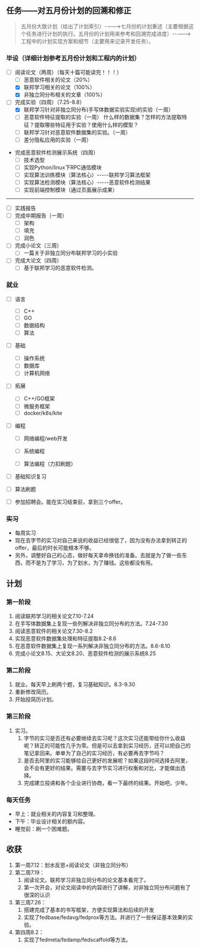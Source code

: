 ## 任务——对五月份计划的回溯和修正

> 五月份大致计划（给出了计划索引）---->七月份的计划重述（主要根据这个任务进行计划的执行。五月份的计划用来参考和回溯完成进度）-----> 工程中的计划实现方案和细节（主要用来记录开发任务）。

### 毕设（详细计划参考五月份计划和工程内的计划）
* [ ] 阅读论文（两周）（每天十篇可能读完！！！）
  * [ ] 恶意软件相关的论文（20%）
  * [x] 联邦学习相关的论文（100%）
  * [x] 非独立同分布相关的文章（100%）
* [ ] 完成实验（四周）（7.25-8.8）
  * [x] 联邦学习针对非独立同分布(手写体数据实验实现)的实验（一周）
  * [ ] 恶意软件特征提取的实验（一周） 什么样的数据集？怎样的方法提取特征？提取哪些特征用于实验？使用什么样的模型？
  * [ ] 联邦学习针对恶意软件数据集的实验。（一周）
  * [ ] 差分隐私应用的实验（一周）
* 完成恶意软件检测展示系统（四周）
  * [ ] 技术选型
  * [ ] 实现Python/linux下RPC通信模块
  * [ ] 实现算法训练模块（算法核心）-----联邦学习算法框架
  * [ ] 实现算法检测模块（算法核心）-----恶意软件检测结果
  * [ ] 实现前端控制模块（通过页面展示成果）

----------------------------------------------
* [ ] 实践报告
* [ ] 完成中期报告（一周）
  * [ ] 架构
  * [ ] 填充
  * [ ] 润色
* [ ] 完成小论文（三周）
  * [ ] 一篇关于非独立同分布联邦学习的小实验
* [ ] 完成大论文（四周）
  * [ ] 基于联邦学习的恶意软件检测。

### 就业

* [ ] 语言
  * [ ] C++
  * [ ] GO
  * [ ] 数据结构
  * [ ] 算法
* [ ] 基础
  * [ ] 操作系统
  * [ ] 数据库
  * [ ] 计算机网络
* [ ] 拓展
  * [ ] C++/GO框架
  * [ ] 微服务框架
  * [ ] docker/k8s/kite
* [ ] 编程
  * [ ] 网络编程/web开发
  * [ ] 系统编程
  * [ ] 算法编程（力扣刷题）


* [ ] 基础知识复习
* [ ] 算法刷题
* [ ] 参加招聘会。能在实习结束前，拿到三个offer。


### ~~实习~~

* 每周实习
* 现在去字节的实习对自己来说的收益已经很低了，因为没有办法拿到转正的offer，最后的时长可能根本不够。
* 另外，调整好自己的心态，做好每天拿命换钱的准备。去就是为了做一些东西，而不是为了学习，为了划水，为了赚钱。这些都没有用。


## 计划

### 第一阶段
1. 阅读联邦学习的相关论文7.10-7.24
2. 在手写体数据集上复现一些列解决非独立同分布的方法。7.24-7.30
3. 阅读恶意软件的相关论文7.30-8.2
4. 实现恶意软件数据集处理和特征提取8.2-8.6
5. 在恶意软件数据集上复现一系列解决非独立同分布的方法。8.6-8.10
6. 完成小论文8.15、大论文8.20、恶意软件检测的展示系统8.25

### 第二阶段


1. 就业。每天早上刷两个题，复习基础知识。8.3-9.30 
2. 重新修改简历。
3. 开始投简历计划。

### 第三阶段
1. 实习。
   1. 字节的实习是否还有必要继续去实习呢？这次实习还能带给你什么收益呢？转正的可能性几乎为零。但是可以去拿到实习经历，还可以把自己的笔记拿回来。单单为了自己的实习经历，有必要再去字节吗？
   2. 是否去阿里的实习能够给自己更好的发展呢？如果这段时间选择去阿里，会不会有更好的结果。需要与去字节实习进行权衡和对比，才能做出选择。
   3. 完成建立投递和各个企业进行协商，看一下最终的结果。开始吧，少年。

### 每天任务

* 早上：就业相关的内容复习和整理。
* 下午：毕业设计相关的额内容。
* 睡觉前：刷一个困难题。


## 收获

1. 第一周7.12：划水反思+阅读论文（非独立同分布）
2. 第二周7.19：
   1. 阅读论文。联邦学习非独立同分布的论文基本看完了。
   2. 第一次开会，对论文阅读中的内容进行了讲解，对非独立同分布问题有了很深的认识
3. 第三周7.26：
   1. 搭建完成了基本的书写框架，方便实现算法和后续的开发
   2. 实现了fedbase/fedavg/fedprox等方法。并进行了一些保证基本效果的实验。
4. 第四周8.2：
   1. 实现了fedmeta/fedamp/fedscaffold等方法。
